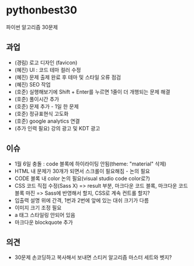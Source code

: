 # pythonbest30
파이썬 알고리즘 30문제

## 과업
* (경림) 로고 디자인 (favicon)
* (혜진) UI : 코드 테마 컬러 수정
* (혜진) 문제 출제 완료 후 테마 및 스타일 오류 점검
* (혜진) SEO 작업
* (호준) 실행해보기에 Shift + Enter를 누르면 1줄이 더 개행되는 문제 해결
* (호준) 풀이시간 추가
* (호준) 문제 추가 - 1일 한 문제
* (호준) 정규표현식 고도화
* (호준) google analytics 연결
* (추가 인력 필요) 강의 광고 및 KDT 광고

## 이슈
* 1월 6일 충돌 : code 블록에 하이라이팅 안됨(theme: "material" 삭제)
* HTML 내 문제가 30개가 되면서 스크롤이 필요해짐 - 논의 필요
* CODE 블록 내 color 논의 필요(visual studio code color로?)
* CSS 코드 직접 수정(Sass X) => result 부분, 마크다운 코드 블록, 마크다운 코드블록 마진 => Sass에 반영해서 할지, CSS로 계속 컨트롤 할지?
* 입출력 설명 위에 간격, 1번과 2번에 앞에 있는 대쉬 크기가 다름
* 이미지 크기 조정 필요
* a 태그 스타일링 안되어 있음
* 마크다운 blockquote 추가

## 의견
* 30문제 손코딩하고 복사해서 보내면 스티커 알고리즘 마스터 세트와 벳지?
